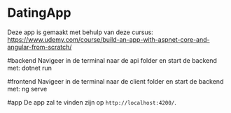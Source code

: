 # DatingApp
Deze app is gemaakt met behulp van deze cursus: https://www.udemy.com/course/build-an-app-with-aspnet-core-and-angular-from-scratch/

#backend
Navigeer in de terminal naar de api folder en start de backend met: dotnet run

#frontend
Navigeer in de terminal naar de client folder en start de backend met: ng serve

#app
De app zal te vinden zijn op `http://localhost:4200/`.
